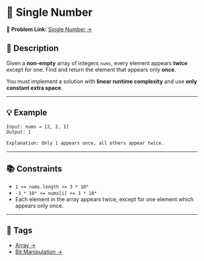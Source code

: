 # 🔢 Single Number

🔗 **Problem Link:** [Single Number →](https://leetcode.com/problems/single-number/description/)

## 📝 Description

Given a **non-empty** array of integers `nums`, every element appears **twice** except for one. Find and return the element that appears only **once**.

You must implement a solution with **linear runtime complexity** and use **only constant extra space**.

---

## 💡 Example

```txt
Input: nums = [2, 2, 1]
Output: 1

Explanation: Only 1 appears once, all others appear twice.
```

---

## 📚 Constraints

- `1 <= nums.length <= 3 * 10⁴`
- `-3 * 10⁴ <= nums[i] <= 3 * 10⁴`
- Each element in the array appears twice, except for one element which appears only once.

---

## 📌 Tags

- [Array →](https://leetcode.com/problem-list/array/)
- [Bit Manipulation →](https://leetcode.com/problem-list/bit-manipulation/)